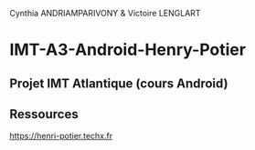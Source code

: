 Cynthia ANDRIAMPARIVONY & Victoire LENGLART

# IMT-A3-Android-Henry-Potier

## Projet IMT Atlantique (cours Android)

## Ressources
https://henri-potier.techx.fr
